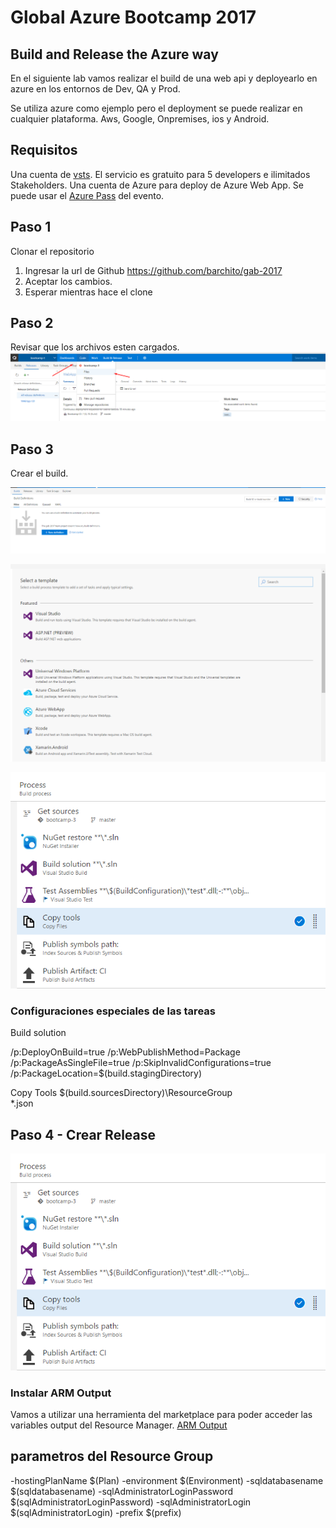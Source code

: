 # Global Azure Bootcamp 2017
## Build and Release the Azure way

En el siguiente lab vamos realizar el build de una web api y deployearlo en azure en los entornos de Dev, QA y Prod.

Se utiliza azure como ejemplo pero el deployment se puede realizar en cualquier plataforma. Aws, Google, Onpremises, ios y Android.

## Requisitos
Una cuenta de [vsts](https://www.visualstudio.com/es/team-services/). El servicio es gratuito para 5 developers e ilimitados Stakeholders.
Una cuenta de Azure para deploy de Azure Web App. Se puede usar el [Azure Pass](https://www.microsoftazurepass.com/howto) del evento.

## Paso 1
Clonar el repositorio
1. Ingresar la url de Github https://github.com/barchito/gab-2017
2. Aceptar los cambios.
3. Esperar mientras hace el clone

## Paso 2
Revisar que los archivos esten cargados.
![Paso 2](docs/2-ver-archivos.png)

## Paso 3
Crear el build.

![Paso 3](docs/1-create-build.png)

![Paso 3-1](docs/2-select-template.png)

![Paso 3-2](docs/3-listado-tasks.png)

### Configuraciones especiales de las tareas

Build solution

/p:DeployOnBuild=true /p:WebPublishMethod=Package /p:PackageAsSingleFile=true /p:SkipInvalidConfigurations=true /p:PackageLocation=$(build.stagingDirectory)

Copy Tools
$(build.sourcesDirectory)\ResourceGroup\
*.json

## Paso 4 - Crear Release
![Paso 4-1](docs/3-listado-tasks.png)

### Instalar ARM Output
Vamos a utilizar una herramienta del marketplace para poder acceder las variables output del Resource Manager.
[ARM Output](https://marketplace.visualstudio.com/items?itemName=keesschollaart.arm-outputs)

## parametros del Resource Group
-hostingPlanName $(Plan) -environment $(Environment) -sqldatabasename $(sqldatabasename) -sqlAdministratorLoginPassword $(sqlAdministratorLoginPassword) -sqlAdministratorLogin $(sqlAdministratorLogin) -prefix $(prefix)


